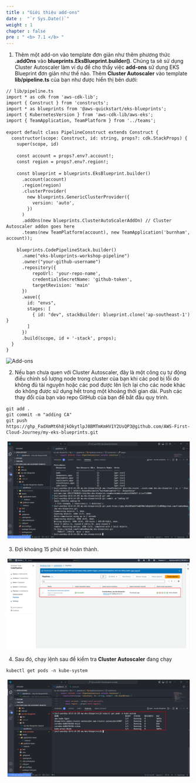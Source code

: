 ```yaml
---
title : "Giới thiệu add-ons"
date :  "`r Sys.Date()`" 
weight : 1 
chapter : false
pre : " <b> 7.1 </b> "
---
```


1.  Thêm một add-on vào template đơn giản như thêm phương thức **.addOns** vào **blueprints.EksBlueprint.builder()**. Chúng ta sẽ sử dụng Cluster Autoscaler làm ví dụ để cho thấy việc **add-ons** sử dụng EKS Blueprint đơn giản như thế nào. Thêm **Cluster Autoscaler** vào template **lib/pipeline.ts** của bạn như được hiển thị bên dưới:

```
// lib/pipeline.ts
import * as cdk from 'aws-cdk-lib';
import { Construct } from 'constructs';
import * as blueprints from '@aws-quickstart/eks-blueprints';
import { KubernetesVersion } from 'aws-cdk-lib/aws-eks';
import { TeamApplication, TeamPlatform } from '../teams';

export default class PipelineConstruct extends Construct {
  constructor(scope: Construct, id: string, props?: cdk.StackProps) {
    super(scope, id)

    const account = props?.env?.account!;
    const region = props?.env?.region!;

    const blueprint = blueprints.EksBlueprint.builder()
      .account(account)
      .region(region)
      .clusterProvider(
        new blueprints.GenericClusterProvider({
          version: 'auto',
        })
      )
      .addOns(new blueprints.ClusterAutoScalerAddOn) // Cluster Autoscaler addon goes here
      .teams(new TeamPlatform(account), new TeamApplication('burnham', account));

    blueprints.CodePipelineStack.builder()
      .name("eks-blueprints-workshop-pipeline")
      .owner("your-github-username")
      .repository({
          repoUrl: 'your-repo-name',
          credentialsSecretName: 'github-token',
          targetRevision: 'main'
      })
      .wave({
        id: "envs",
        stages: [
          { id: "dev", stackBuilder: blueprint.clone('ap-southeast-1') }
        ]
      })
      .build(scope, id + '-stack', props);
  }
}
```

![Add-ons](/public/images/7.1-Addons/0001.png?featherlight=false&width=90pc)

2.  Nếu bạn chưa quen với Cluster Autoscaler, đây là một công cụ tự động điều chỉnh số lượng node trong cluster của bạn khi các pod bị lỗi do không đủ tài nguyên hoặc các pod được lên lịch lại cho các node khác do không được sử dụng hết trong một khoảng thời gian dài. Push các thay đổi của bạn vào repo GitHub của bạn để bắt đầu quy trình.

```
git add .
git commit -m "adding CA"
git push https://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@github.com/AWS-First-Cloud-Journey/my-eks-blueprints.git
```

![Add-ons](/public/images/7-add-ons/7.1-intro/002-intro.png?featherlight=false&width=90pc)

3.  Đợi khoảng 15 phút sẽ hoàn thành.

![Add-ons](/public/images/7-add-ons/7.1-intro/003-intro.png?featherlight=false&width=90pc)

4.  Sau đó, chạy lệnh sau để kiểm tra **Cluster Autoscaler** đang chạy

```
kubectl get pods -n kube-system
```

![Add-ons](/public/images/7-add-ons/7.1-intro/004-intro.png?featherlight=false&width=90pc)
